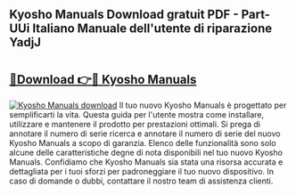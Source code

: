 ## Kyosho Manuals Download gratuit PDF - Part-UUi Italiano Manuale dell'utente di riparazione YadjJ

# <h2><a href="http://dffdrre.blite.top/?on=Kyosho+Manuals">🔗Download 👉🔴 Kyosho Manuals</a></h2>

[![Kyosho Manuals download](https://i.imgur.com/lujVjoI.png)](http://dffdrre.blite.top/?on=Kyosho+Manuals)
Il tuo nuovo Kyosho Manuals è progettato per semplificarti la vita. Questa guida per l'utente mostra come installare, utilizzare e mantenere il prodotto per prestazioni ottimali. Si prega di annotare il numero di serie ricerca e annotare il numero di serie del nuovo Kyosho Manuals a scopo di garanzia. Elenco delle funzionalità sono solo alcune delle caratteristiche degne di nota disponibili nel tuo nuovo Kyosho Manuals. Confidiamo che Kyosho Manuals sia stata una risorsa accurata e dettagliata per i tuoi sforzi per padroneggiare il tuo nuovo dispositivo. In caso di domande o dubbi, contattare il nostro team di assistenza clienti.
